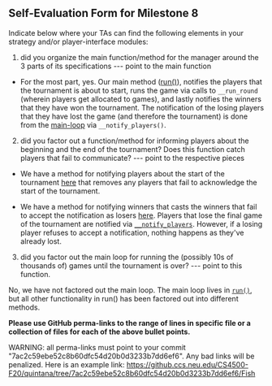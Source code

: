 ## Self-Evaluation Form for Milestone 8

Indicate below where your TAs can find the following elements in your strategy and/or player-interface modules:

1. did you organize the main function/method for the manager around
the 3 parts of its specifications --- point to the main function

  - For the most part, yes. Our main method ([run()](https://github.ccs.neu.edu/CS4500-F20/quintana/blob/7ac2c59ebe52c8b60dfc54d20b0d3233b7dd6ef6/Fish/Admin/manager.py#L150-L186)), notifies the players that the tournament is about to start, runs the game via calls to `__run_round` (wherein players get allocated to games), and lastly notifies the winners that they have won the tournament. The notification of the losing players that they have lost the game (and therefore the tournament) is done from the [main-loop](https://github.ccs.neu.edu/CS4500-F20/quintana/blob/7ac2c59ebe52c8b60dfc54d20b0d3233b7dd6ef6/Fish/Admin/manager.py#L164-L176) via `__notify_players()`.

2. did you factor out a function/method for informing players about
the beginning and the end of the tournament? Does this function catch
players that fail to communicate? --- point to the respective pieces

- We have a method for notifying players about the start of the tournament [here](https://github.ccs.neu.edu/CS4500-F20/quintana/blob/7ac2c59ebe52c8b60dfc54d20b0d3233b7dd6ef6/Fish/Admin/manager.py#L137-L148) that removes any players that fail to acknowledge the start of the tournament.

- We have a method for notifying winners that casts the winners that fail to accept the notification as losers [here](https://github.ccs.neu.edu/CS4500-F20/quintana/blob/7ac2c59ebe52c8b60dfc54d20b0d3233b7dd6ef6/Fish/Admin/manager.py#L188-L211). Players that lose the final game of the tournament are notified via [`__notify_players`](https://github.ccs.neu.edu/CS4500-F20/quintana/blob/7ac2c59ebe52c8b60dfc54d20b0d3233b7dd6ef6/Fish/Admin/manager.py#L213-L257). However, if a losing player refuses to accept a notification, nothing happens as they've already lost.

3. did you factor out the main loop for running the (possibly 10s of
thousands of) games until the tournament is over? --- point to this
function.

No, we have not factored out the main loop. The main loop lives in [`run()`](https://github.ccs.neu.edu/CS4500-F20/quintana/blob/7ac2c59ebe52c8b60dfc54d20b0d3233b7dd6ef6/Fish/Admin/manager.py#L150-L186), but all other functionality in run() has been factored out into different methods.

**Please use GitHub perma-links to the range of lines in specific
file or a collection of files for each of the above bullet points.**


  WARNING: all perma-links must point to your commit "7ac2c59ebe52c8b60dfc54d20b0d3233b7dd6ef6".
  Any bad links will be penalized.
  Here is an example link:
    <https://github.ccs.neu.edu/CS4500-F20/quintana/tree/7ac2c59ebe52c8b60dfc54d20b0d3233b7dd6ef6/Fish>

